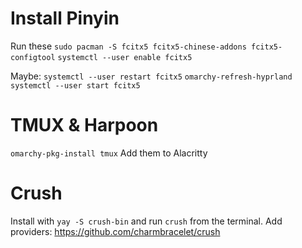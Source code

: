 # Install Pinyin

Run these
`sudo pacman -S fcitx5 fcitx5-chinese-addons fcitx5-configtool`
`systemctl --user enable fcitx5`

Maybe:
`systemctl --user restart fcitx5`
`omarchy-refresh-hyprland`
`systemctl --user start fcitx5`

# TMUX & Harpoon
`omarchy-pkg-install tmux`
Add them to Alacritty

# Crush
Install with `yay -S crush-bin` and run `crush` from the terminal.
Add providers: https://github.com/charmbracelet/crush

